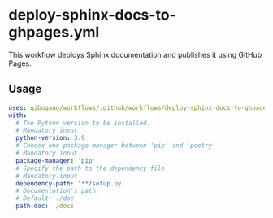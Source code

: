 # deploy-sphinx-docs-to-ghpages.yml

This workflow deploys Sphinx documentation and publishes it using GitHub Pages.

## Usage

```yaml
uses: qibogang/workflows/.github/workflows/deploy-sphinx-docs-to-ghpages.yml@main
with:
  # The Python version to be installed.
  # Mandatory input
  python-version: 3.9
  # Choose one package manager between 'pip' and 'poetry'
  # Mandatory input 
  package-manager: 'pip'
  # Specify the path to the dependency file 
  # Mandatory input 
  dependency-path: '**/setup.py'
  # Documentation's path.
  # Default: ./doc
  path-doc: ./docs
```
